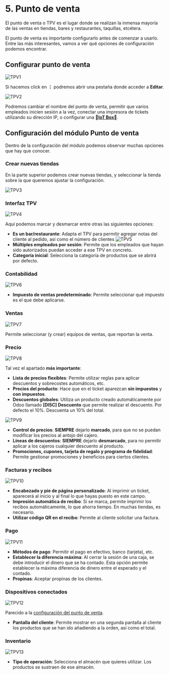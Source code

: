 # 5. Punto de venta

El punto de venta o TPV es el lugar donde se realizan la inmensa mayoría de las ventas en tiendas, bares y restaurantes, taquillas, etcétera.

El punto de venta es importante configurarlo antes de comenzar a usarlo. Entre las más interesantes, vamos a ver qué opciones de configuración podemos encontrar.

## Configurar punto de venta

![TPV1](https://raw.githubusercontent.com/canarydev/SGE/refs/heads/main/static/images/UT3/tpv1.png)

Si hacemos click en **⋮** podremos abrir una pestaña donde acceder a **Editar**.

![TPV2](https://raw.githubusercontent.com/canarydev/SGE/refs/heads/main/static/images/UT3/tpv2.png)

Podremos cambiar el nombre del punto de venta, permitir que varios empleados inicien sesión a la vez, conectar una impresora de tickets utilizando su dirección IP, o configurar una 🚧**[IoT Box](https://www.odoo.com/es_ES/app/iot)**🚧.

## Configuración del módulo Punto de venta

Dentro de la configuración del módulo podemos observar muchas opciones que hay que conocer.

### Crear nuevas tiendas

En la parte superior podemos crear nuevas tiendas, y seleccionar la tienda sobre la que queremos ajustar la configuración.

![TPV3](https://raw.githubusercontent.com/canarydev/SGE/refs/heads/main/static/images/UT3/tpv3.png)

### Interfaz TPV

![TPV4](https://raw.githubusercontent.com/canarydev/SGE/refs/heads/main/static/images/UT3/tpv4.png)

Aquí podemos marcar y desmarcar entre otras las siguientes opciones:
- **Es un bar/restaurante**: Adapta el TPV para permitir agregar notas del cliente al pedido, así como el número de clientes
![TPV5](https://raw.githubusercontent.com/canarydev/SGE/refs/heads/main/static/images/UT3/tpv5.png)
- **Múltiples empleados por sesión**: Permite que los empleados que hayan sido autorizados puedan acceder a ese TPV en concreto.
- **Categoría inicial**: Selecciona la categoría de productos que se abrirá por defecto.

### Contabilidad

![TPV6](https://raw.githubusercontent.com/canarydev/SGE/refs/heads/main/static/images/UT3/tpv6.png)

- **Impuesto de ventas predeterminado**: Permite seleccionar qué impuesto es el que debe aplicarse.

### Ventas

![TPV7](https://raw.githubusercontent.com/canarydev/SGE/refs/heads/main/static/images/UT3/tpv7.png)

Permite seleccionar (y crear) equipos de ventas, que reportan la venta.

### Precio

![TPV8](https://raw.githubusercontent.com/canarydev/SGE/refs/heads/main/static/images/UT3/tpv8.png)

Tal vez el apartado **más importante**:
- **Lista de precios flexibles**: Permite utilizar reglas para aplicar descuentos y sobrecostes automáticos, etc.
- **Precios del producto**: Hace que en el ticket aparezcan **sin impuestos** y **con impuestos**.
- **Descuentos globales**: Utiliza un producto creado automáticamente por Odoo llamado **[DISC] Descuento** que permite realizar el descuento. Por defecto el 10%. Descuenta un 10% del total.
  
![TPV9](https://raw.githubusercontent.com/canarydev/SGE/refs/heads/main/static/images/UT3/tpv9.png)

- **Control de precios**: **SIEMPRE** dejarlo **marcado**, para que no se puedan modificar los precios al antojo del cajero.
- **Líneas de descuentos**: **SIEMPRE** dejarlo **desmarcado**, para no permitir aplicar a los cajeros cualquier descuento al producto.
- **Promociones, cupones, tarjeta de regalo y programa de fidelidad**: Permite gestionar promociones y beneficios para ciertos clientes.

### Facturas y recibos

![TPV10](https://raw.githubusercontent.com/canarydev/SGE/refs/heads/main/static/images/UT3/tpv10.png)

- **Encabezado y pie de página personalizado**: Al imprimir un ticket, aparecerá al inicio y al final lo que hayas puesto en este campo.
- **Impresión automática de recibo**: Si se marca, permite imprimir los recibos automáticamente, lo que ahorra tiempo. En muchas tiendas, es necesario.
- **Utilizar código QR en el recibo**: Permite al cliente solicitar una factura.

### Pago

![TPV11](https://raw.githubusercontent.com/canarydev/SGE/refs/heads/main/static/images/UT3/tpv11.png)

- **Métodos de pago**: Permitir el pago en efectivo, banco (tarjeta), etc.
- **Establecer la diferencia máxima**: Al cerrar la sesión de una caja, se debe introducir el dinero que se ha contado. Esta opción permite establecer la máxima diferencia de dinero entre el esperado y el contado.
- **Propinas**: Aceptar propinas de los clientes.

### Dispositivos conectados

![TPV12](https://raw.githubusercontent.com/canarydev/SGE/refs/heads/main/static/images/UT3/tpv12.png)

Parecido a la [configuración del punto de venta](https://github.com/canarydev/SGE/edit/main/UT3/5.%20Punto%20de%20venta.md#configurar-punto-de-venta).

- **Pantalla del cliente**: Permite mostrar en una segunda pantalla al cliente los productos que se han ido añadiendo a la orden, así como el total.

### Inventario

![TPV13](https://raw.githubusercontent.com/canarydev/SGE/refs/heads/main/static/images/UT3/tpv13.png)

- **Tipo de operación**: Selecciona el almacén que quieres utilizar. Los productos se sustraen de ese almacén.
